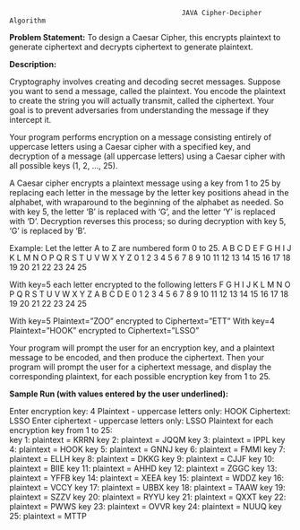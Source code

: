                                                JAVA Cipher-Decipher Algorithm
<b>Problem Statement:</b>    To  design  a  Caesar  Cipher,  this  encrypts  plaintext  to  generate  ciphertext  and  decrypts ciphertext to generate plaintext.  

<b>Description:</b>  
<P> Cryptography involves creating and decoding secret messages. Suppose you want to send a message, called the plaintext. You encode the plaintext to create the string you will actually transmit,  called  the  ciphertext.  Your  goal  is  to  prevent  adversaries  from  understanding  the message if they intercept it.

Your program performs encryption on a message consisting entirely of uppercase letters using a Caesar cipher with a specified key, and decryption of a message (all uppercase letters) using a Caesar cipher with all possible keys (1, 2, ..., 25).

A Caesar cipher encrypts a plaintext message using a key from 1 to 25 by replacing each letter  in  the  message  by  the  letter key positions  ahead  in  the  alphabet,  with  wraparound  to  the beginning of the alphabet as needed. So with key 5, the letter ‘B’ is replaced with ‘G’, and the letter ‘Y’ is replaced with ‘D’. Decryption reverses this process; so during decryption with key 5, ‘G’ is replaced by ‘B’.</p>

Example:  Let the letter A to Z are numbered form 0 to 25.
A B C D E F G H I J K  L  M  N  O  P  Q  R  S  T  U  V  W  X   Y Z 
0 1 2 3 4 5 6 7 8 9 10 11 12 13 14 15 16 17 18 19 20 21 22 23 24 25

With key=5 each letter encrypted to the following letters
F G H I J K L M N O P  Q  R  S  T  U  V  W  X  Y  Z  A  B  C  D  E
0 1 2 3 4 5 6 7 8 9 10 11 12 13 14 15 16 17 18 19 20 21 22 23 24 25

With key=5   Plaintext=”ZOO”  encrypted to Ciphertext=”ETT” 
With key=4  Plaintext=”HOOK”  encrypted to Ciphertext=”LSSO”  

Your program will prompt the user for an encryption key, and a plaintext message to be encoded, and  then  produce  the  ciphertext.  Then  your  program  will  prompt  the  user  for  a  ciphertext message, and display the corresponding plaintext, for each possible encryption key from 1 to 25.  

<b>Sample Run (with values entered by the user underlined):</b>   

Enter encryption key: 4 
Plaintext - uppercase letters only: HOOK 
Ciphertext: LSSO 
Enter ciphertext - uppercase letters only: LSSO 
Plaintext for each encryption key from 1 to 25:  
key 1: plaintext = KRRN 
key 2: plaintext = JQQM 
key 3: plaintext = IPPL 
key 4: plaintext = HOOK 
key 5: plaintext = GNNJ 
key 6: plaintext = FMMI 
key 7: plaintext = ELLH 
key 8: plaintext = DKKG 
key 9: plaintext = CJJF 
key 10: plaintext = BIIE 
key 11: plaintext = AHHD 
key 12: plaintext = ZGGC 
key 13: plaintext = YFFB 
key 14: plaintext = XEEA 
key 15: plaintext = WDDZ 
key 16: plaintext = VCCY 
key 17: plaintext = UBBX 
key 18: plaintext = TAAW 
key 19: plaintext = SZZV 
key 20: plaintext = RYYU 
key 21: plaintext = QXXT 
key 22: plaintext = PWWS 
key 23: plaintext = OVVR 
key 24: plaintext = NUUQ 
key 25: plaintext = MTTP
